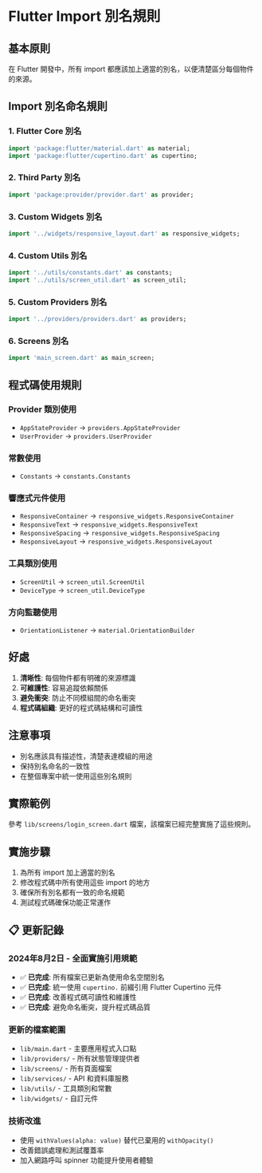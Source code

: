 # Flutter Import 別名規則

## 基本原則
在 Flutter 開發中，所有 import 都應該加上適當的別名，以便清楚區分每個物件的來源。

## Import 別名命名規則

### 1. Flutter Core 別名
```dart
import 'package:flutter/material.dart' as material;
import 'package:flutter/cupertino.dart' as cupertino;
```

### 2. Third Party 別名
```dart
import 'package:provider/provider.dart' as provider;
```

### 3. Custom Widgets 別名
```dart
import '../widgets/responsive_layout.dart' as responsive_widgets;
```

### 4. Custom Utils 別名
```dart
import '../utils/constants.dart' as constants;
import '../utils/screen_util.dart' as screen_util;
```

### 5. Custom Providers 別名
```dart
import '../providers/providers.dart' as providers;
```

### 6. Screens 別名
```dart
import 'main_screen.dart' as main_screen;
```

## 程式碼使用規則

### Provider 類別使用
- `AppStateProvider` → `providers.AppStateProvider`
- `UserProvider` → `providers.UserProvider`

### 常數使用
- `Constants` → `constants.Constants`

### 響應式元件使用
- `ResponsiveContainer` → `responsive_widgets.ResponsiveContainer`
- `ResponsiveText` → `responsive_widgets.ResponsiveText`
- `ResponsiveSpacing` → `responsive_widgets.ResponsiveSpacing`
- `ResponsiveLayout` → `responsive_widgets.ResponsiveLayout`

### 工具類別使用
- `ScreenUtil` → `screen_util.ScreenUtil`
- `DeviceType` → `screen_util.DeviceType`

### 方向監聽使用
- `OrientationListener` → `material.OrientationBuilder`

## 好處
1. **清晰性**: 每個物件都有明確的來源標識
2. **可維護性**: 容易追蹤依賴關係
3. **避免衝突**: 防止不同模組間的命名衝突
4. **程式碼組織**: 更好的程式碼結構和可讀性

## 注意事項
- 別名應該具有描述性，清楚表達模組的用途
- 保持別名命名的一致性
- 在整個專案中統一使用這些別名規則

## 實際範例
參考 `lib/screens/login_screen.dart` 檔案，該檔案已經完整實施了這些規則。

## 實施步驟
1. 為所有 import 加上適當的別名
2. 修改程式碼中所有使用這些 import 的地方
3. 確保所有別名都有一致的命名規範
4. 測試程式碼確保功能正常運作

## 📋 更新記錄

### 2024年8月2日 - 全面實施引用規範
- ✅ **已完成**: 所有檔案已更新為使用命名空間別名
- ✅ **已完成**: 統一使用 `cupertino.` 前綴引用 Flutter Cupertino 元件
- ✅ **已完成**: 改善程式碼可讀性和維護性
- ✅ **已完成**: 避免命名衝突，提升程式碼品質

### 更新的檔案範圍
- `lib/main.dart` - 主要應用程式入口點
- `lib/providers/` - 所有狀態管理提供者
- `lib/screens/` - 所有頁面檔案
- `lib/services/` - API 和資料庫服務
- `lib/utils/` - 工具類別和常數
- `lib/widgets/` - 自訂元件

### 技術改進
- 使用 `withValues(alpha: value)` 替代已棄用的 `withOpacity()`
- 改善錯誤處理和測試覆蓋率
- 加入網路呼叫 spinner 功能提升使用者體驗 